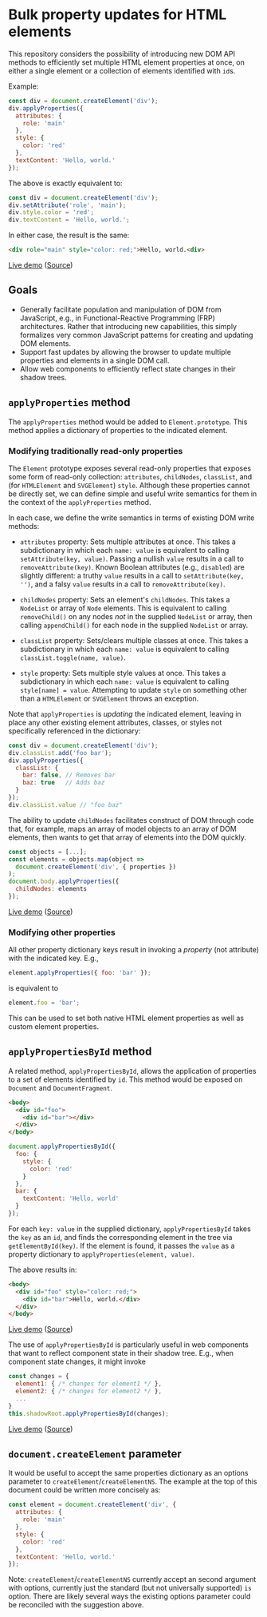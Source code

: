 # Bulk property updates for HTML elements

This repository considers the possibility of introducing new DOM API methods to efficiently set multiple HTML element properties at once, on either a single element or a collection of elements identified with `id`s.

Example:

```js
const div = document.createElement('div');
div.applyProperties({
  attributes: {
    role: 'main'
  },
  style: {
    color: 'red'
  },
  textContent: 'Hello, world.'
});
```

The above is exactly equivalent to:

```js
const div = document.createElement('div');
div.setAttribute('role', 'main');
div.style.color = 'red';
div.textContent = 'Hello, world.';
```

In either case, the result is the same:

```html
<div role="main" style="color: red;">Hello, world.<div>
```

[Live demo](https://cdn.rawgit.com/ComponentKitchen/bulk-properties/21136154/demos/hello.html) ([Source](demos/hello.html))


## Goals

* Generally facilitate population and manipulation of DOM from JavaScript, e.g., in Functional-Reactive Programming (FRP) architectures. Rather that introducing new capabilities, this simply formalizes very common JavaScript patterns for creating and updating DOM elements.
* Support fast updates by allowing the browser to update multiple properties and elements in a single DOM call.
* Allow web components to efficiently reflect state changes in their shadow trees.


## `applyProperties` method

The `applyProperties` method would be added to `Element.prototype`. This method applies a dictionary of properties to the indicated element.


### Modifying traditionally read-only properties

The `Element` prototype exposes several read-only properties that exposes some form of read-only collection: `attributes`, `childNodes`, `classList`, and (for `HTMLElement` and `SVGElement`) `style`. Although these properties cannot be directly set, we can define simple and useful write semantics for them in the context of the `applyProperties` method.

In each case, we define the write semantics in terms of existing DOM write methods:

* `attributes` property: Sets multiple attributes at once. This takes a subdictionary in which each `name: value` is equivalent to calling `setAttribute(key, value)`. Passing a nullish `value` results in a call to `removeAttribute(key)`. Known Boolean attributes (e.g., `disabled`) are slightly different: a truthy `value` results in a call to `setAttribute(key, '')`, and a falsy `value` results in a call to `removeAttribute(key)`.

* `childNodes` property: Sets an element's `childNodes`. This takes a `NodeList` or array of `Node` elements. This is equivalent to calling `removeChild()` on any nodes _not_ in the supplied `NodeList` or array, then calling `appendChild()` for each node in the supplied `NodeList` or array.

* `classList` property: Sets/clears multiple classes at once. This takes a subdictionary in which each `name: value` is equivalent to calling `classList.toggle(name, value)`.

* `style` property: Sets multiple style values at once. This takes a subdictionary in which each `name: value` is equivalent to calling `style[name] = value`. Attempting to update `style` on something other than a `HTMLElement` or `SVGElement` throws an exception.

Note that `applyProperties` is _updating_ the indicated element, leaving in place any other existing element attributes, classes, or styles not specifically referenced in the dictionary:

```js
const div = document.createElement('div');
div.classList.add('foo bar');
div.applyProperties({
  classList: {
    bar: false, // Removes bar
    baz: true   // Adds baz
  }
});
div.classList.value // "foo baz"
```

The ability to update `childNodes` facilitates construct of DOM through code that, for example, maps an array of model objects to an array of DOM elements, then wants to get that array of elements into the DOM quickly.

```js
const objects = [...];
const elements = objects.map(object => 
  document.createElement('div', { properties })
);
document.body.applyProperties({
  childNodes: elements
});
```

[Live demo](https://cdn.rawgit.com/ComponentKitchen/bulk-properties/21136154/demos/array.html) ([Source](demos/array.html))



### Modifying other properties

All other property dictionary keys result in invoking a _property_ (not attribute) with the indicated key. E.g.,

```js
element.applyProperties({ foo: 'bar' });
```

is equivalent to

```js
element.foo = 'bar';
```

This can be used to set both native HTML element properties as well as custom element properties.


## `applyPropertiesById` method

A related method, `applyPropertiesById`, allows the application of properties to a set of elements identified by `id`. This method would be exposed on `Document` and `DocumentFragment`.

```html
<body>
  <div id="foo">
    <div id="bar"></div>
  </div>
</body>
```

```js
document.applyPropertiesById({
  foo: {
    style: {
      color: 'red'
    }
  },
  bar: {
    textContent: 'Hello, world'
  }
});
```

For each `key: value` in the supplied dictionary, `applyPropertiesById` takes the `key` as an `id`, and finds the corresponding element in the tree via `getElementById(key)`. If the element is found, it passes the `value` as a property dictionary to `applyProperties(element, value)`.

The above results in:

```html
<body>
  <div id="foo" style="color: red;">
    <div id="bar">Hello, world.</div>
  </div>
</body>
```

[Live demo](https://cdn.rawgit.com/ComponentKitchen/bulk-properties/21136154/demos/applyPropertiesById.html) ([Source](demos/applyPropertiesById.html))


The use of `applyPropertiesById` is particularly useful in web components that want to reflect component state in their shadow tree. E.g., when component state changes, it might invoke

```js
const changes = {
  element1: { /* changes for element1 */ },
  element2: { /* changes for element2 */ },
  ...
}
this.shadowRoot.applyPropertiesById(changes);
```

[Live demo](https://cdn.rawgit.com/ComponentKitchen/bulk-properties/21136154/demos/incrementDecrement.html) ([Source](demos/incrementDecrement.html))


## `document.createElement` parameter

It would be useful to accept the same properties dictionary as an options parameter to `createElement`/`createElementNS`. The example at the top of this document could be written more concisely as:

```js
const element = document.createElement('div', {
  attributes: {
    role: 'main'
  },
  style: {
    color: 'red'
  },
  textContent: 'Hello, world.'
});
```

Note: `createElement`/`createElementNS` currently accept an second argument with options, currently just the standard (but not universally supported) `is` option. There are likely several ways the existing options parameter could be reconciled with the suggestion above.
